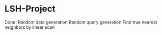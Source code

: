 # LSH-Project

Done:	Random data generation
	Random query generation
	Find true nearest neighbors by linear scan
